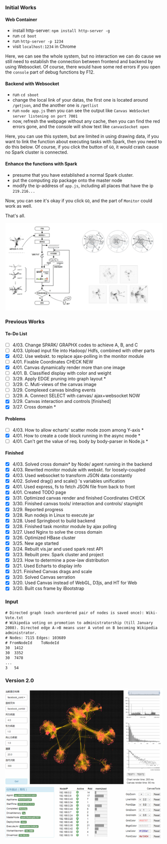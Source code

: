 ### Initial Works

#### Web Container

- install http-server: `npm install http-server -g`
- run `cd boot`
- run `http-server -p 1234`
- visit `localhost:1234` in Chrome

Here, we can see the whole system, but no interaction we can do cause we still need to establish the connection between frontend and backend by using Websocket. Of course, there would have some red errors if you open the `console` part of debug functions by F12.


#### Backend with Websocket

- run `cd sboot`
- change the local link of your datas, the first one is located around `/getjson`, and the another one is `/getlist`
- run `node app.js` then you can see the output like `Canvas WebSocket server listening on port 7001`
- now, refresh the webpage without any cache, then you can find the red errors gone, and the console will show text like `canvasSocket open` 

Here, you can use this system, but are limited in using drawing data, if you want to link the function about executing tasks with Spark, then you need to do this below.
Of course, if you click the button of `GO`, it would crash cause no Spark cluster is connected.

#### Enhance the functions with Spark

- presume that you have established a normal Spark cluster.
- put the computing zip package onto the master node
- modify the ip-address of `app.js`, including all places that have the ip `219.216...`

Now, you can see it's okay if you click `GO`, and the part of `Monitor` could work as well.  

That's all.


![BigEYES.png-1520.5kB](https://github.com/TianZonglin/BigEYES/blob/master/nav.jpg?raw=true)







### Previous Works


#### To-Do List

- [ ] 4/03. Change SPARK/ GRAPHX codes to achieve A, B, and C 
- [ ] 4/03. Upload input file into Hadoop/ Hdfs, combined with other parts 
- [x] 4/02. Use webskt. to replace ajax-polling in the monitor module 
- [ ] 4/01. Fixable Coordinates CHECK NEW 
- [x] 4/01. Canvas dynamically render more than one image 
- [ ] 4/01. B. Classified display with color and weight 
- [ ] 3/29. Apply EDGE pruning into graph layout	* 
- [ ] 3/29. C. Muti-views of the canvas image 
- [ ] 3/29. Complexed canvas binding events 
- [ ] 3/29. A. Connect SELECT with canvas/ ajax+websocket NOW
- [x] 3/29. Canvas interaction and controls [finished] 
- [x] 3/27. Cross domain	* 

#### Problems

- [ ] 4/03. How to allow echarts' scatter mode zoom among Y-axis * 
- [x] 4/01. How to create a code block running in the async mode * 
- [ ] 4/01. Can't get the value of req. body by body-parser in Node.js * 

#### Finished

- [x] 4/03. Solved cross domain* by Node/ agent running in the backend 
- [x] 4/03. Rewrited monitor module with webskt. for loosely-coupled 
- [x] 4/03. Used websocket to transform JSON data constantly	
- [x] 4/02. Solved drag() and scale() 's variables unification	
- [x] 4/01. Used express, fs to fetch JSON file from back to front	
- [x] 4/01. Created TODO page 
- [x] 3/31. Optimized canvas render and finished Coordinates CHECK
- [x] 3/30. Finished canvas tools/ interaction and controls/ staynight 
- [x] 3/29. Reported progress 
- [x] 3/28. Run nodejs in Linux to execute jar 
- [x] 3/28. Used Springboot to build backend 
- [x] 3/28. Finished task monitor module by ajax polling 
- [x] 3/27. Used Nginx to solve the cross domain 
- [x] 3/26. Optimized HBase cluster 
- [x] 3/25. New age started 
- [x] 3/24. Rebuilt vis.jar and used spark rest API 
- [x] 3/23. Rebuilt prev. Spark cluster and project 
- [x] 3/23. How to determine a pow-law distribution 
- [x] 3/21. Used Echarts to display info 
- [x] 3/21. Finished Canvas drags and scale 
- [x] 3/20. Solved Canvas serration 
- [x] 3/20. Used Canvas instead of WebGL, D3js, and HT for Web 
- [x] 3/20. Built css frame by iBootstrap 

#### 
  
### Input
```$xslt
# Directed graph (each unordered pair of nodes is saved once): Wiki-Vote.txt 
# Wikipedia voting on promotion to administratorship (till January 2008). Directed edge A->B means user A voted on B becoming Wikipedia administrator.
# Nodes: 7115 Edges: 103689
# FromNodeId	ToNodeId
30	1412
30	3352
30	7478
...
3	54
```

### Version 2.0

![BigEYES.png-1520.5kB](https://github.com/TianZonglin/BigEYES/blob/master/resources/gvis-01.png?raw=true)




